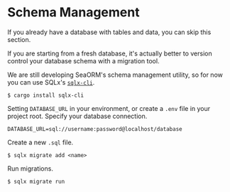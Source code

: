 # Schema Management

If you already have a database with tables and data, you can skip this section.

If you are starting from a fresh database, it's actually better to version control your database schema with a migration tool.

We are still developing SeaORM's schema management utility, so for now you can use SQLx's [`sqlx-cli`](https://crates.io/crates/sqlx-cli).

```shell
$ cargo install sqlx-cli
```

Setting `DATABASE_URL` in your environment, or create a `.env` file in your project root. Specify your database connection.

```env title=".env"
DATABASE_URL=sql://username:password@localhost/database
```

Create a new `.sql` file.

```shell
$ sqlx migrate add <name>
```

Run migrations.

```shell
$ sqlx migrate run
```